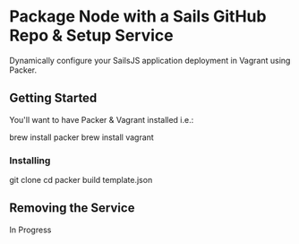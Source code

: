 # Package Node with a Sails GitHub Repo & Setup Service

Dynamically configure your SailsJS application deployment in Vagrant using Packer.

## Getting Started

You'll want to have Packer & Vagrant installed i.e.:

brew install packer
brew install vagrant

### Installing

git clone <this-repo-name>
cd <this-repo-name>
packer build template.json

## Removing the Service

In Progress
